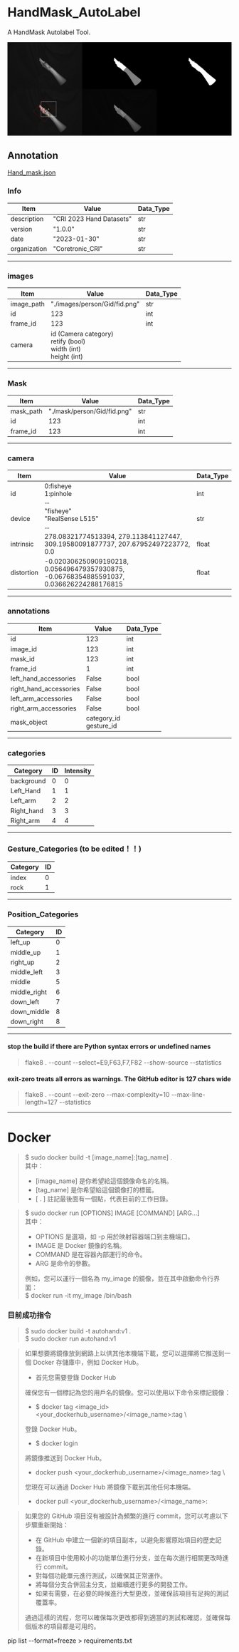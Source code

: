 # HandMask_AutoLabel
A HandMask Autolabel Tool.


![plot](vis/image.gif)

## Annotation 
[Hand_mask.json](annotations/sample.json)
### Info
| Item         | Value                    | Data_Type |
|--------------|--------------------------|-----------|
| description  | "CRI 2023 Hand Datasets" | str       |
| version      | "1.0.0"                  | str       |
| date         | "2023-01-30"             | str       |
| organization | "Coretronic_CRI"         | str       |
***
### images
| Item          | Value                                                                    | Data_Type |
|---------------|--------------------------------------------------------------------------|-----------|
| image_path    | "./images/person/Gid/fid.png"                                            | str       |
| id            | 123                                                                      | int       |
 | frame_id      | 123                                                                      | int       |
| camera        | id (Camera category)<br/> retify (bool)<br/>width (int)<br/>height (int) |        |
***
### Mask
| Item      | Value                       | Data_Type |
|-----------|-----------------------------|-----------|
| mask_path | "./mask/person/Gid/fid.png" | str       |
| id        | 123                         | int       |
| frame_id  | 123                         | int       |
***
### camera
| Item       | Value                                                                                   | Data_Type |
|------------|-----------------------------------------------------------------------------------------|-----------|
| id         | 0:fisheye<br/>1:pinhole<br/> ...                                                        | int       |
| device     | "fisheye"<br/>"RealSense L515"<br/>...                                                  | str       |
| intrinsic  | 278.08321774513394, 279.113841127447, 309.19580091877737, 207.67952497223772, 0.0       | float     |
| distortion | -0.020306250909190218, 0.056496479357930875, -0.06768354885591037, 0.036626224288176815 | float     |
***
### annotations
| Item                   | Value                      | Data_Type |
|------------------------|----------------------------|-----------|
| id                     | 123                        | int       |
| image_id               | 123                        | int       |
| mask_id                | 123                        | int       |
| frame_id               | 1                          | int       |
| left_hand_accessories  | False                      | bool      |
| right_hand_accessories | False                      | bool      |
| left_arm_accessories   | False                      | bool      |
| right_arm_accessories  | False                      | bool      |
| mask_object            | category_id<br/>gesture_id |           |

***
### categories
| Category   | ID  | Intensity |
|------------|-----|-----------|
| background | 0   | 0         |
| Left_Hand  | 1   | 1         |
| Left_arm   | 2   | 2         |
| Right_hand | 3   | 3         |
| Right_arm  | 4   | 4         |
***
### Gesture_Categories (to be edited！！)
| Category     | ID    | 
|--------------|-------|
| index        | 0     | 
| rock         | 1     |
***
### Position_Categories
| Category      | ID     | 
|---------------|--------|
| left_up       | 0      | 
| middle_up     | 1      | 
| right_up      | 2      | 
| middle_left   | 3      | 
| middle        | 5      | 
| middle_right  | 6      | 
| down_left     | 7      | 
| down_middle   | 8      | 
| down_right    | 8      | 
***
#### stop the build if there are Python syntax errors or undefined names
>flake8 . --count --select=E9,F63,F7,F82 --show-source --statistics
#### exit-zero treats all errors as warnings. The GitHub editor is 127 chars wide
>flake8 . --count --exit-zero --max-complexity=10 --max-line-length=127 --statistics
***

# Docker
> $ sudo docker build -t [image_name]:[tag_name] . \
> 其中：
> * [image_name] 是你希望給這個鏡像命名的名稱。
> * [tag_name] 是你希望給這個鏡像打的標籤。
> * [ . ] 註記最後面有一個點，代表目前的工作目錄。 

> $ sudo docker run [OPTIONS] IMAGE [COMMAND] [ARG...]\
>其中：
> * OPTIONS 是選項，如 -p 用於映射容器端口到主機端口。
> * IMAGE 是 Docker 鏡像的名稱。
> * COMMAND 是在容器內部運行的命令。
> * ARG 是命令的參數。
> 
> 例如，您可以運行一個名為 my_image 的鏡像，並在其中啟動命令行界面：\
> $ docker run -it my_image /bin/bash

### 目前成功指令
> $ sudo docker build -t autohand:v1 .\
> $ sudo docker run autohand:v1


>如果想要將鏡像放到網路上以供其他本機端下載，您可以選擇將它推送到一個 Docker 存儲庫中，例如 Docker Hub。
> * 首先您需要登錄 Docker Hub 
> 
>確保您有一個標記為您的用戶名的鏡像。您可以使用以下命令來標記鏡像：
> * $ docker tag <image_id> <your_dockerhub_username>/<image_name>:tag \
>
> 登錄 Docker Hub。
> * $ docker login
>
> 將鏡像推送到 Docker Hub。
> * docker push <your_dockerhub_username>/<image_name>:tag \
>
> 您現在可以通過 Docker Hub 將鏡像下載到其他任何本機端。
> * docker pull <your_dockerhub_username>/<image_name>:<tag>




>如果您的 GitHub 項目沒有被設計為頻繁的進行 commit，您可以考慮以下步驟重新開始：
> * 在 GitHub 中建立一個新的項目副本，以避免影響原始項目的歷史記錄。 
> * 在新項目中使用較小的功能單位進行分支，並在每次進行相關更改時進行 commit。 
> * 對每個功能單元進行測試，以確保其正常運作。 
> * 將每個分支合併回主分支，並繼續進行更多的開發工作。 
> * 如果有需要，在必要的時候進行大型更改，並確保該項目有足夠的測試覆蓋率。
>
> 通過這樣的流程，您可以確保每次更改都得到適當的測試和確認，並確保每個版本的項目都是可用的。


pip list --format=freeze > requirements.txt